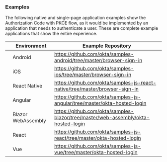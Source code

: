 ### Examples

The following native and single-page application examples show the Authorization Code with PKCE flow, as it would be implemented by an application that needs to authenticate a user. These are complete example applications that show the entire experience.

|                                        | Environment | Example Repository                                 |
| :------------------------------------: | ----------- | -------------------------------------------------- |
| <i class="icon code-android-32"></i>   | Android   | <https://github.com/okta/samples-android/tree/master/browser-sign-in> |
| <i class="icon code-ios-32"></i>       | iOS       | <https://github.com/okta/samples-ios/tree/master/browser-sign-in> |
| <i class="icon code-react-32"></i> | React Native    | <https://github.com/okta/samples-js-react-native/tree/master/browser-sign-in> |
| <i class="icon code-angular-32"></i>   | Angular   | <https://github.com/okta/samples-js-angular/tree/master/okta-hosted-login> |
| <i class="icon code-dotnet-32"></i>    | Blazor WebAssembly | <https://github.com/okta/samples-blazor/tree/master/web-assembly/okta-hosted-login> |
| <i class="icon code-react-32"></i>     | React   | <https://github.com/okta/samples-js-react/tree/master/okta-hosted-login> |
| <i class="icon code-vue-32"></i>       | Vue     | <https://github.com/okta/samples-js-vue/tree/master/okta-hosted-login> |